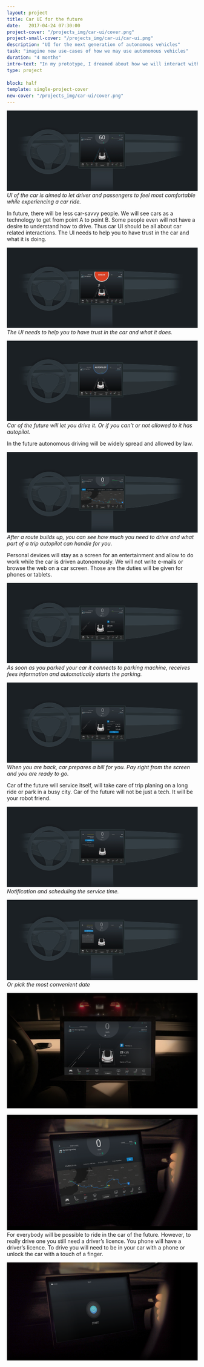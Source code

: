 ```yaml
---
layout: project
title: Car UI for the future
date:   2017-04-24 07:30:00
project-cover: "/projects_img/car-ui/cover.png"
project-small-cover: "/projects_img/car-ui/car-ui.png"
description: "UI for the next generation of autonomous vehicles"
task: "imagine new use-cases of how we may use autonomous vehicles"
duration: "4 months"
intro-text: "In my prototype, I dreamed about how we will interact with a car in next 5 years. To close the gap between today and the future I build UI which helps to communicate with the car and allows to perform basic actions. Car, in my opinion, will be your friend."
type: project

block: half
template: single-project-cover
new-cover: "/projects_img/car-ui/cover.png"
---
```


<span class="p1000">![](/projects_img/car-ui/start.png)</span>
<span class="p-center">*UI of the car is aimed to let driver and passengers to feel most comfortable while experiencing a car ride.*</span>

<span class="p-text">In future, there will be less car-savvy people. We will see cars as a technology  to get from point A to point B. Some people even will not have a desire to understand how to drive.  Thus car UI should be all about car related interactions. The UI needs to help you to have trust in the car and what it is doing.
<span>
	
<span class="p1000">![](/projects_img/car-ui/break.png)</span>
<span class="p-center">*The UI needs to help you to have trust in the car and what it does.*</span>

<span class="p1000">![](/projects_img/car-ui/auto.png)</span>
<span class="p-center">*Car of the future will let you drive it. Or if you can’t or not allowed to it has autopilot.*</span>

<span class="p-text">In the future autonomous driving will be widely spread and allowed by law.<span>
	
<span class="p1000">![](/projects_img/car-ui/route-1.png)</span>
<span class="p-center">*After a route builds up, you can see how much you need to drive and what part of a trip autopilot can handle for you.*</span>
	
<span class="p-text">Personal devices will stay as a screen for an entertainment and allow to do work while the car is driven autonomously. We will not write e-mails or browse the web on a car screen. Those are the duties will be given for phones or tablets.<span>
	
<span class="p1000">![](/projects_img/car-ui/parking-1.png)</span>
<span class="p-center">*As soon as you parked your car it connects to parking machine, receives fees information and automatically starts the parking.*</span>

<span class="p1000">![](/projects_img/car-ui/parking-2.png)</span>
<span class="p-center">*When you are back, car prepares a bill for you. Pay right from the screen and you are ready to go.*</span>

<span class="p-text">Car of the future will service itself, will take care of trip planing on a long ride or park in a busy city. Car of the future will not be just a tech. It will be your robot friend.<span>
	
<span class="p1000">![](/projects_img/car-ui/service-1.png)</span>
<span class="p-center">*Notification and scheduling the service time.*</span>

<span class="p1000">![](/projects_img/car-ui/service-2.png)</span>
<span class="p-center">*Or pick the most convenient date*</span>


<span class="p1000">![](/projects_img/car-ui/park-rend.png)</span>
<span class="p-center"></span>

<span class="p1000">![](/projects_img/car-ui/trip-rend.png)</span>
<span class="p-center"></span>
<span class="p-text">For everybody will be possible to ride in the car of the future. However, to really drive one you still need a driver’s licence. You phone will have a driver’s licence. To drive you will need to be in your car with a phone or unlock the car with a touch of a finger.<span>

<span class="p1000">![](/projects_img/car-ui/start-rend.png)</span>








